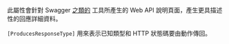此屬性會針對 Swagger [之類的](https://learn.microsoft.com/zh-tw/aspnet/core/tutorials/web-api-help-pages-using-swagger?view=aspnetcore-7.0) 工具所產生的 Web API 說明頁面，產生更具描述性的回應詳細資料。

`[ProducesResponseType]` 用來表示已知類型和 HTTP 狀態碼要由動作傳回。